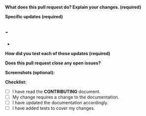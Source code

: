 <!-------------------------------------------------------------------------
 | Thanks for send a pull request! 🎉
 | First, please make sure you familiar with the contribution guidelines
 | https://github.com/livepeer/livepeer.com/blob/master/CONTRIBUTING.md
 -------------------------------------------------------------------------->

**What does this pull request do? Explain your changes. (required)**

<!-- A clear and concise description of what this pull request does. -->

**Specific updates (required)**

<!--- List out all significant updates your code introduces -->

## -

-

**How did you test each of these updates (required)**

<!-- A detailed description of how you tested your code changes. Include details of your testing environment, and the tests you ran to see how your change affects other areas of the code, etc. -->

**Does this pull request close any open issues?**

<!-- Fixes # -->

**Screenshots (optional):**

<!-- Drag some screenshots here, if applicable -->

**Checklist:**

<!--- Go over all the following points, and put an `x` in all the boxes that apply. -->
<!--- If you're unsure about any of these, don't hesitate to ask. We're here to help! -->

- [ ] I have read the **CONTRIBUTING** document.
- [ ] My change requires a change to the documentation.
- [ ] I have updated the documentation accordingly.
- [ ] I have added tests to cover my changes.
